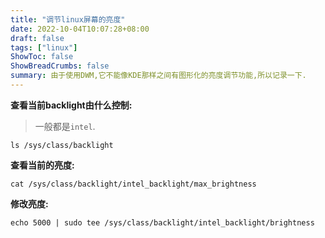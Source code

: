 ```yaml
---
title: "调节linux屏幕的亮度"
date: 2022-10-04T10:07:28+08:00
draft: false
tags: ["linux"]
ShowToc: false
ShowBreadCrumbs: false
summary: 由于使用DWM,它不能像KDE那样之间有图形化的亮度调节功能,所以记录一下.
---
```


**查看当前backlight由什么控制:**

> 一般都是`intel`.

```shell
ls /sys/class/backlight
```

**查看当前的亮度:**

```shell
cat /sys/class/backlight/intel_backlight/max_brightness
```

**修改亮度:**

```shell
echo 5000 | sudo tee /sys/class/backlight/intel_backlight/brightness
```